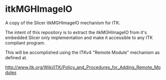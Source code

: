 itkMGHImageIO
=============

A copy of the Slicer itkMGHImageIO mechanism for ITK.

The intent of this repository is to extract the itkMGHImageIO from it's embedded Slicer only implementation and make it accessible to any ITK compliant program.

This will be accomplished using the ITKv4 "Remote Module" mechanism as defined at.

http://www.itk.org/Wiki/ITK/Policy_and_Procedures_for_Adding_Remote_Modules


